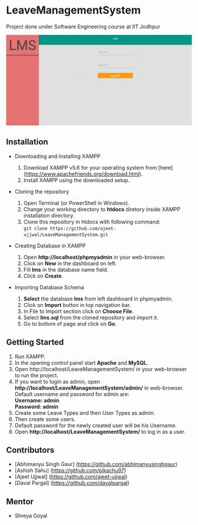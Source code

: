 # LeaveManagementSystem
Project done under Software Engineering course at IIT Jodhpur

![Image](lms.png)

## Installation
- Downloading and Installing XAMPP
  1. Download XAMPP v5.6 for your operating system from [here] (https://www.apachefriends.org/download.html).
  2. Install XAMPP using the downloaded setup.

- Cloning the repository
  1. Open Terminal (or PowerShell in Windows).
  2. Change your working directory to **htdocs** diretory inside XAMPP installation directory.
  3. Clone this repository in htdocs with following command:  
    `git clone https://github.com/ajeet-ujjwal/LeaveManagementSystem.git`

- Creating Database in XAMPP
  1. Open **http://localhost/phpmyadmin** in your web-browser.
  2. Click on **New** in the dashboard on left.
  3. Fill **lms** in the database name field.
  4. Click on **Create**.

- Importing Database Schema
  1. **Select** the database **lms** from left dashboard in phpmyadmin.
  2. Click on **Import** button in top navigation bar.
  3. In File to Import section click on **Choose File**.
  4. Select **lms.sql** from the cloned repository and import it.
  5. Go to bottom of page and click on **Go**.

## Getting Started
1. Run XAMPP.
2. In the opening control panel start **Apache** and **MySQL**.
3. Open http://localhost/LeaveManagementSystem/ in your web-browser to run the project.
4. If you want to login as admin, open **http://localhost/LeaveManagementSystem/admin/** in web-browser.  
   Default username and password for admin are:  
   **Username: admin**  
   **Password: admin**
5. Create some Leave Types and then User Types as admin.
6. Then create some users.
7. Default password for the newly created user will be his Username.
8. Open **http://localhost/LeaveManagementSystem/** to log in as a user.

## Contributors
- [Abhimanyu Singh Gaur] (https://github.com/abhimanyusinghgaur)
- [Ashish Sahu] (https://github.com/pikachu97)
- [Ajeet Ujjwal] (https://github.com/ajeet-ujjwal)
- [Daval Pargal] (https://github.com/davalpargal)

## Mentor
- Shreya Goyal
